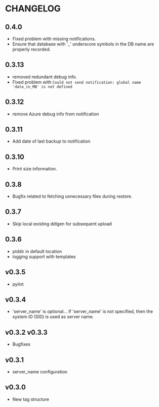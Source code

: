 # CHANGELOG

## 0.4.0

- Fixed problem with missing notifications.
- Ensure that database with '_' underscore symbols in the DB name are properly recorded.

## 0.3.13

- removed redundant debug info.
- Fixed problem with `Could not send notification: global name 'data_in_MB' is not defined`

## 0.3.12

- remove Azure debug info from notification

## 0.3.11

- Add date of last backup to notification

## 0.3.10

- Print size information.

## 0.3.8

- Bugfix related to fetching unnecessary files during restore.

## 0.3.7

- Skip local existing ddlgen for subsequent upload

## 0.3.6

- piddir in default location
- logging support with templates

## v0.3.5

- pylint

## v0.3.4

- 'server_name' is optional... If 'server_name' is not specified, then the system ID (SID) is used as server name. 

## v0.3.2 v0.3.3 

- Bugfixes

## v0.3.1

- server_name configuration

## v0.3.0

- New tag structure
